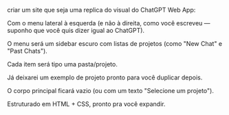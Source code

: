 criar um site que seja uma replica do visual do ChatGPT Web App:

Com o menu lateral à esquerda (e não à direita, como você escreveu — suponho que você quis dizer igual ao ChatGPT).

O menu será um sidebar escuro com listas de projetos (como "New Chat" e "Past Chats").

Cada item será tipo uma pasta/projeto.

Já deixarei um exemplo de projeto pronto para você duplicar depois.

O corpo principal ficará vazio (ou com um texto "Selecione um projeto").

Estruturado em HTML + CSS, pronto pra você expandir.